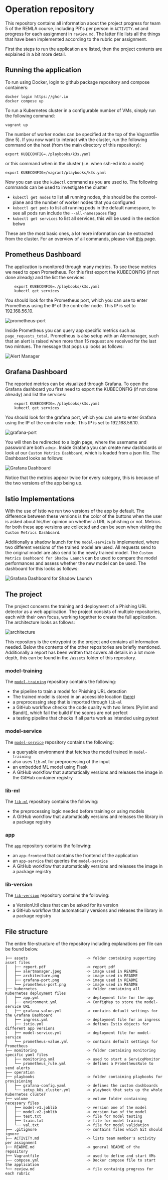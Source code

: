 # Operation repository
This repository contains all information about the project progress for team 5 of the REMLA course, including PR's per person in `ACTIVITY.md` and progress for each assignment in `review.md`. The latter file lists all the things that have been implemented according to the rubric per assignment.

First the steps to run the application are listed, then the project contents are explained in a bit more detail.

## Running the application

To run using Docker, login to github package repository and compose containers:

```
docker login https://ghcr.io
docker compose up
```

To run a Kubernetes cluster in a configurable number of VMs, simply run the following command:

```
vagrant up
```

The number of worker nodes can be specified at the top of the Vagrantfile (line 5). If you now want to interact with the cluster, run the following command on the host (from the main directory of this repository):

```
export KUBECONFIG=./playbooks/k3s.yaml
```

or this command when in the cluster (i.e. when ssh-ed into a node)
```
export KUBECONFIG=/vagrant/playbooks/k3s.yaml
```

Now you can use the `kubectl` command as you are used to. The following commands can be used to investigate the cluster
- `kubectl get nodes` to list all running nodes, this should be the control-plane and the number of worker nodes that you configured
- `kubectl get pods` to list all running pods in the default namespace, to see all pods run include the `--all-namespaces` flag
- `kubectl get services` to list all services, this will be used in the section belwo

These are the most basic ones, a lot more information can be extracted from the cluster. For an overview of all commands, please visit [this](https://kubernetes.io/docs/reference/generated/kubectl/kubectl-commands)
 page.

## Prometheus Dashboard
The application is monitored through many metrics. To see these metrics we need to open Prometheus. For this first export the KUBECONFIG (if not done already) and the list the services:

```
    export KUBECONFIG=./playbooks/k3s.yaml
    kubectl get services
```

You should look for the Prometheus port, which you can use to enter Prometheus using the IP of the controller node. This IP is set to 192.168.56.10.

![prometheus-port](assets/prometheus-port.png)

Inside Prometheus you can query app specific metrics such as ```page_requests_total```. Prometheus is also setup with an Alermanager, such that an alert is raised when more than 15 request are received for the last two mintues. The message that pops up looks as follows:

![Alert Manager](assets/alertmanager.jpeg)

## Grafana Dashboard
The reported metrics can be visualized through Grafana. To open the Grafana dashboard you first need to export the KUBECONFIG (if not done already) and list the services:

```
    export KUBECONFIG=./playbooks/k3s.yaml
    kubectl get services
```

You should look for the grafana port, which you can use to enter Grafana using the IP of the controller node. This IP is set to 192.168.56.10.

![grafana-port](assets/grafana-port.png)

You will then be redirected to a login page, where the username and password are both `admin`. Inside Grafana you can create new dashboards or look at our `Custom Metrics Dashboard`, which is loaded from a json file. The Dashboard looks as follows:

![Grafana Dashboard](assets/grafana.jpeg)

Notice that the metrics appear twice for every category, this is because of the two versions of the app being up.

## Istio Implementations
With the use of Istio we run two versions of the app by default. The difference between these versions is the color of the buttons when the user is asked about his/her opinion on whether a URL is phishing or not. Metrics for both these app versions are collected and can be seen when visiting the `Custom Metrics Dashboard`.

Additionally a shadow launch for the `model-service` is implemented, where two different versions of the trained model are used. All requests send to the original model are also send to the newly trained model. The `Custom Metrics Dashboard for Shadow Launch` can be used to compare the model performances and assess whether the new model can be used. The dashboard for this looks as follows:

![Grafana Dashboard for Shadow Launch](assets/grafana-models.jpeg)

## The project
The project concerns the training and deployment of a Phishing URL detector as a web application. The project consists of multiple repositories, each with their own focus, working together to create the full application. The architecture looks as follows:

![architecture](assets/architecture.png)

This repository is the entrypoint to the project and contains all information needed. Below the contents of the other repositories are briefly mentioned. Additionally a report has been written that covers all details in a lot more depth, this can be found in the `/assets` folder of this repository.

### model-training
The [`model-training`](https://github.com/REMLA24-Team-5/Model-Training) repository contains the following:
- the pipeline to train a model for Phishing URL detection
- The trained model is stored in an accessible location ([here](https://drive.google.com/file/d/185n3q-K-l3eiFwiThouljU_j9rYDugIX)) 
- a preprocessing step that is imported through `lib-ml` 
- a GitHub workflow checks the code quality with two linters (Pylint and Bandit), which fail the build if the scores are not perfect
- a testing pipeline that checks if all parts work as intended using pytest

### model-service
The [`model-service`](https://github.com/REMLA24-Team-5/model-service) repository contains the following:
- a queryable environment that fetches the model trained in `model-training`
- also uses `lib-ml` for preprocessing of the input
- an embedded ML model using Flask
- A GitHub workflow that automatically versions and releases the image in the GitHub container registry

### lib-ml
The [`lib-ml`](https://github.com/REMLA24-Team-5/lib-ml) repository contains the following:
- the preprocessing logic needed before training or using models
- A GitHub workflow that automatically versions and releases the library in a package registry

### app
The [`app`](https://github.com/REMLA24-Team-5/app) repository contains the following:
- an `app-frontend` that contains the frontend of the application
- an `app-service` that queries the `model-service`
- A GitHub workflow that automatically versions and releases the image in a package registry

### lib-version
The [`lib-version`](https://github.com/REMLA24-Team-5/lib-versino) repository contains the following:
- a VersionUtil class that can be asked for its version
- a GitHub workflow that automatically versions and releases the library in a package registry

## File structure
The entire file-structure of the repository including explanations per file can be found below.
```
├── assets                          -> folder containing supporting asset files
│   ├── report.pdf                  -> report pdf
│   ├── alertmanager.jpeg           -> image used in README
│   ├── architecture.png            -> image used in README
│   ├── grafana-port.png            -> image used in README
│   └── prometheus-port.png         -> image used in README
├── kubernetes                      -> folder containing all Kubernetes deployment files
│   ├── app.yml                     -> deployment file for the app
│   ├── environment.yml             -> ConfigMap to store the model-service URL
│   ├── grafana-value.yml           -> contains default settings for the Grafana Dashboard
│   ├── ingress.yml                 -> deployment file for an ingress
│   ├── istio.yml                   -> defines Istio objects for different app versions
│   ├── model-service.yml           -> deployment file for model-service
│   └── prometheus-value.yml        -> contains default settings for Prometheus
├── monitoring                      -> folder containing monitoring specific yaml files
│   ├── monitoring.yml              -> used to start a ServiceMonitor
│   └── prometheus_rule.yml         -> defines a PrometheusRule to send alerts
├── operation
├── playbooks                       -> folder containing playbooks for provisioning
│   ├── grafana-config.yaml         -> defines the custom dashboards
│   └── setup_k8s_cluster.yml       -> playbook that sets up the whole Kubernetes cluster
├── volume                          -> volume folder containing necessary files
│   ├── model-v1.joblib             -> version one of the model
│   ├── model-v2.joblib             -> version two of the model
│   ├── test.txt                    -> file for model testing
│   ├── train.txt                   -> file for model trainig
│   └── val.txt                     -> file for model validation
├── .gitignore                      -> contains files which Git should ignore
├── ACTIVITY.md                     -> lists team member's activity per assignment
├── README.md                       -> general README of the repository
├── Vagrantfile                     -> used to define and start VMs
├── compose.yml                     -> Docker compose file to start the application
└── review.md                       -> file containig progress for each rubric
```